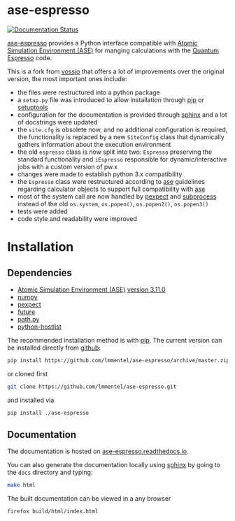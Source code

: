 # ase-espresso

<a href='http://ase-espresso.readthedocs.io/en/latest/?badge=latest'>
    <img src='https://readthedocs.org/projects/ase-espresso/badge/?version=latest' alt='Documentation Status' />
</a>

[ase-espresso](https://github.com/lmmentel/ase-espresso) provides a Python interface compatible with
[Atomic Simulation Environment (ASE)][ase] for manging calculations with the [Quantum Espresso] code.

This is a fork from [vossjo][vossjo-ae] that offers a lot of improvements over the original version,
the most important ones include:

- the files were restructured into a python package
- a `setup.py` file was introduced to allow installation through [pip] or [setuptools]
- configuration for the documentation is provided through [sphinx] and a lot of docstrings were updated
- the `site.cfg` is obsolete now, and no additional configuration is required, the functionality is replaced
  by a new `SiteConfig` class that dynamically gathers information about the execution environment 
- the old `espresso` class is now split into two: `Espresso` preserving the standard functionality and
  `iEspresso` responsible for dynamic/interactive jobs with a custom version of pw.x
- changes were made to establish python 3.x compatibility
- the `Espresso` class were restructured according to [ase] guidelines regarding calculator objects to
  support full compatibility with [ase]
- most of the system call are now handled by [pexpect] and [subprocess] instead of the old `os.system`,
  `os.popen()`, `os.popen2()`, `os.popen3()`
- tests were added
- code style and readability were improved


# Installation

## Dependencies

- [Atomic Simulation Environment (ASE)][ase] [version 3.11.0](https://wiki.fysik.dtu.dk/ase/releasenotes.html#releasenotes) 
- [numpy]
- [pexpect]
- [future]
- [path.py]
- [python-hostlist]

The recommended installation method is with [pip]. The current
version can be installed directly from [github]:

```bash
pip install https://github.com/lmmentel/ase-espresso/archive/master.zip
```
or cloned first
```bash
git clone https://github.com/lmmentel/ase-espresso.git
```
and installed via
```bash
pip install ./ase-espresso
```

[ase]: https://wiki.fysik.dtu.dk/ase/index.html
[future]: http://python-future.org/
[github]: https://github.com/lmmentel/ase-espresso
[python-hostlist]: https://www.nsc.liu.se/~kent/python-hostlist/
[numpy]: http://www.numpy.org/
[path.py]: https://github.com/jaraco/path.py
[pip]: https://pip.pypa.io/en/stable/
[pexpect]: https://pexpect.readthedocs.io/en/stable
[setuptools]: https://pypi.python.org/pypi/setuptools
[sphinx]: http://www.sphinx-doc.org/en/stable/
[subprocess]: https://docs.python.org/2/library/subprocess.html
[vossjo-ae]: https://github.com/vossjo/ase-espresso
[Quantum Espresso]: http://www.quantum-espresso.org/
[wiki]: https://github.com/vossjo/ase-espresso/wiki

## Documentation

The documentation is hosted on [ase-espresso.readthedocs.io](http://ase-espresso.readthedocs.io/en/latest/).

You can also generate the documentation locally using [sphinx]
by going to the ``docs`` directory and typing:

```bash
make html
```

The built documentation can be viewed in a any browser
```bash
firefox build/html/index.html
```
